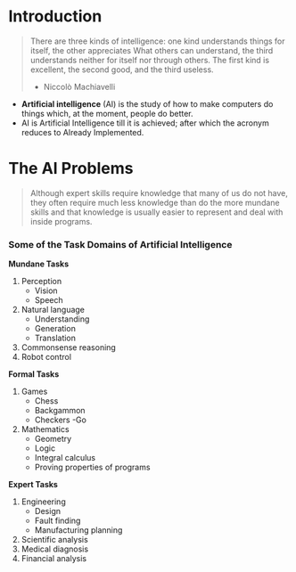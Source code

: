 # Introduction

> There are three kinds of intelligence: one kind understands things for itself, the other appreciates What others can understand, the third understands neither for itself nor through others. The first kind is excellent, the second good, and the third useless.
> - Niccolò Machiavelli

- **Artificial intelligence** (AI) is the study of how to make computers do things which, at the moment, people do better.
- AI is Artificial Intelligence till it is achieved; after which the acronym reduces to Already Implemented.

# The AI Problems

>Although expert skills require knowledge that many of us do not have, they often require much less knowledge than do the more mundane skills and that knowledge is usually easier to represent and deal with inside programs.

### Some of the Task Domains of Artificial Intelligence

**Mundane Tasks**
1. Perception
	- Vision
	- Speech
2. Natural language
	- Understanding
	- Generation
	- Translation
3. Commonsense reasoning
4. Robot control

**Formal Tasks**
1. Games
	- Chess
	- Backgammon
	- Checkers -Go
2. Mathematics
	- Geometry
	- Logic
	- Integral calculus
	- Proving properties of programs

**Expert Tasks**
1. Engineering
	- Design
	- Fault finding
	- Manufacturing planning
2. Scientific analysis
3. Medical diagnosis
4. Financial analysis
